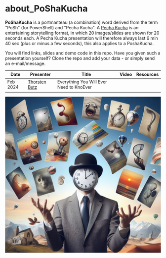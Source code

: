 # about_PoShaKucha



**PoShaKucha** is a portmanteau (a combination) word derived from the term "PoSh" (for PowerShell) and "Pecha Kucha". A [Pecha Kucha](https://en.wikipedia.org/wiki/PechaKucha) is an entertaining storytelling format, in which 20 images/slides are shown for 20 seconds each. A Pecha Kucha presentation will therefore always last 6 min 40 sec (plus or minus a few seconds), this also applies to a PoshaKucha.

You will find links, slides and demo code in this repo. Have you given such a presentation yourself? Clone the repo and add your data - or simply send an e-mail/message. 

| Date     | Presenter                                     | Title                                    | Video | Resources |
| -------- | --------------------------------------------- | ---------------------------------------- | ----- | --------- |
| Feb 2024 | [Thorsten Butz](https://www.thorsten-butz.de) | Everything You Will Ever Need to KnoEver |       |           |
|          |                                               |                                          |       |           |



![PoshaKucha_2194.jpg](PoshaKucha_2194.jpg)

